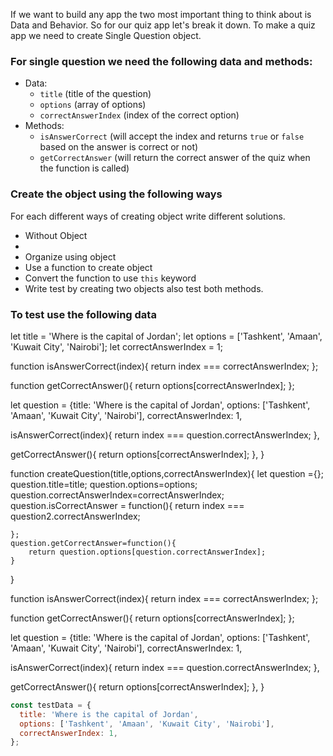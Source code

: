 If we want to build any app the two most important thing to think about is Data and Behavior. So for our quiz app let's break it down. To make a quiz app we need to create Single Question object.

### For single question we need the following data and methods:

- Data:
  - `title` (title of the question)
  - `options` (array of options)
  - `correctAnswerIndex` (index of the correct option)
- Methods:
  - `isAnswerCorrect` (will accept the index and returns `true` or `false` based on the answer is correct or not)
  - `getCorrectAnswer` (will return the correct answer of the quiz when the function is called)

### Create the object using the following ways

For each different ways of creating object write different solutions.

- Without Object
- 
- Organize using object
- Use a function to create object
- Convert the function to use `this` keyword
- Write test by creating two objects also test both methods.

### To test use the following data


let title = 'Where is the capital of Jordan';
let options = ['Tashkent', 'Amaan', 'Kuwait City', 'Nairobi'];
let correctAnswerIndex = 1;

function isAnswerCorrect(index){
    return index === correctAnswerIndex;
};

function getCorrectAnswer(){
    return options[correctAnswerIndex];
};


let question = {title: 'Where is the capital of Jordan',
options: ['Tashkent', 'Amaan', 'Kuwait City', 'Nairobi'],
correctAnswerIndex: 1,

isAnswerCorrect(index){
    return index === question.correctAnswerIndex;
},

getCorrectAnswer(){
    return options[correctAnswerIndex];
},
}


function createQuestion(title,options,correctAnswerIndex){
    let question ={};
    question.title=title;
    question.options=options;
    question.correctAnswerIndex=correctAnswerIndex;
    question.isCorrectAnswer = function(){
        return index === question2.correctAnswerIndex;

    };
    question.getCorrectAnswer=function(){
        return question.options[question.correctAnswerIndex];
    }
}


function isAnswerCorrect(index){
    return index === correctAnswerIndex;
};

function getCorrectAnswer(){
    return options[correctAnswerIndex];
};


let question = {title: 'Where is the capital of Jordan',
options: ['Tashkent', 'Amaan', 'Kuwait City', 'Nairobi'],
correctAnswerIndex: 1,

isAnswerCorrect(index){
    return index === question.correctAnswerIndex;
},

getCorrectAnswer(){
    return options[correctAnswerIndex];
},
}
```js
const testData = {
  title: 'Where is the capital of Jordan',
  options: ['Tashkent', 'Amaan', 'Kuwait City', 'Nairobi'],
  correctAnswerIndex: 1,
};
```
